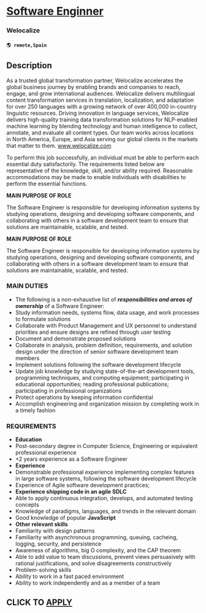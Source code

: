 # [Software Enginner](https://www.remotewlb.com/apply/software-enginner)  
### Welocalize  
#### `🌎 remote,Spain`  

## Description

As a trusted global transformation partner, Welocalize accelerates the global business journey by enabling brands and companies to reach, engage, and grow international audiences. Welocalize delivers multilingual content transformation services in translation, localization, and adaptation for over 250 languages with a growing network of over 400,000 in-country linguistic resources. Driving innovation in language services, Welocalize delivers high-quality training data transformation solutions for NLP-enabled machine learning by blending technology and human intelligence to collect, annotate, and evaluate all content types. Our team works across locations in North America, Europe, and Asia serving our global clients in the markets that matter to them. www.welocalize.com

  

To perform this job successfully, an individual must be able to perform each essential duty satisfactorily. The requirements listed below are representative of the knowledge, skill, and/or ability required. Reasonable accommodations may be made to enable individuals with disabilities to perform the essential functions.

  

 **MAIN PURPOSE OF ROLE**

  

The Software Engineer is responsible for developing information systems by studying operations, designing and developing software components, and collaborating with others in a software development team to ensure that solutions are maintainable, scalable, and tested.

  

 **MAIN PURPOSE OF ROLE**

  

The Software Engineer is responsible for developing information systems by studying operations, designing and developing software components, and collaborating with others in a software development team to ensure that solutions are maintainable, scalable, and tested.

  

### MAIN DUTIES

* The following is a non-exhaustive list of **_responsibilities and areas of ownership_** of a Software Engineer:
* Study information needs, systems flow, data usage, and work processes to formulate solutions
* Collaborate with Product Management and UX personnel to understand priorities and ensure designs are refined through user testing
* Document and demonstrate proposed solutions
* Collaborate in analysis, problem definition, requirements, and solution design under the direction of senior software development team members
* Implement solutions following the software development lifecycle
* Update job knowledge by studying state-of-the-art development tools, programming techniques, and computing equipment; participating in educational opportunities; reading professional publications; participating in professional organizations
* Protect operations by keeping information confidential
* Accomplish engineering and organization mission by completing work in a timely fashion

  

### REQUIREMENTS

*  **Education**
* Post-secondary degree in Computer Science, Engineering or equivalent professional experience
* +2 years experience as a Software Engineer
*  **Experience**
* Demonstrable professional experience implementing complex features in large software systems, following the software development lifecycle
* Experience of Agile software development practices;
*  **Experience shipping code in an agile SDLC**
* Able to apply continuous integration, develops, and automated testing concepts
* Knowledge of paradigms, languages, and trends in the relevant domain
* Good knowledge of popular **JavaScript**
*  **Other relevant skills**
* Familiarity with design patterns
* Familiarity with asynchronous programming, queuing, cacheing, logging, security, and persistence
* Awareness of algorithms, big O complexity, and the CAP theorem
* Able to add value to team discussions, prevent views persuasively with rational justifications, and solve disagreements constructively
* Problem-solving skills
* Ability to work in a fast paced environment
* Ability to work independently and as a member of a team

  

  
## CLICK TO [APPLY](https://www.remotewlb.com/apply/software-enginner)

